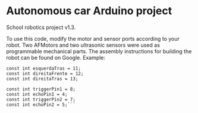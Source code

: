 # Autonomous car Arduino project
School robotics project v1.3.

To use this code, modify the motor and sensor ports according to your robot. Two AFMotors and two ultrasonic sensors were used as programmable mechanical parts. The assembly instructions for building the robot can be found on Google.
Example: 
```const int esquerdaFrente = 10;
const int esquerdaTras = 11;
const int direitaFrente = 12;
const int direitaTras = 13;

const int triggerPin1 = 8; 
const int echoPin1 = 4;    
const int triggerPin2 = 7; 
const int echoPin2 = 5;```
